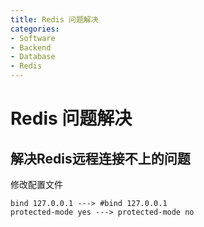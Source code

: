 ```yaml
---
title: Redis 问题解决
categories:
- Software
- Backend
- Database
- Redis
---
```

# Redis 问题解决

## 解决Redis远程连接不上的问题

修改配置文件

```
bind 127.0.0.1 ---> #bind 127.0.0.1
protected-mode yes ---> protected-mode no
```

